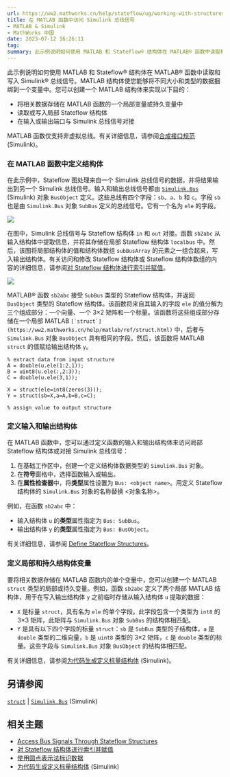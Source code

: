 ```yaml
---
url: https://ww2.mathworks.cn/help/stateflow/ug/working-with-structures-and-bus-signals-in-matlab-functions.html
title: 在 MATLAB 函数中访问 Simulink 总线信号
- MATLAB & Simulink
- MathWorks 中国
date: 2023-07-12 16:26:11
tag: 
summary: 此示例说明如何使用 MATLAB 和 Stateflow® 结构体在 MATLAB® 函数中读取和写入 Simulink® 总线信号。
---
```


此示例说明如何使用 MATLAB 和 Stateflow® 结构体在 MATLAB® 函数中读取和写入 Simulink® 总线信号。MATLAB 结构体使您能够将不同大小和类型的数据捆绑到一个变量中。您可以创建一个 MATLAB 结构体来实现以下目的：

- 将相关数据存储在 MATLAB 函数的一个局部变量或持久变量中
- 读取或写入局部 Stateflow 结构体
- 在输入或输出端口与 Simulink 总线信号对接

MATLAB 函数仅支持非虚拟总线。有关详细信息，请参阅[合成接口规范](https://ww2.mathworks.cn/help/simulink/ug/composite-signal-techniques.html) (Simulink)。

### 在 MATLAB 函数中定义结构体

在此示例中，Stateflow 图处理来自一个 Simulink 总线信号的数据，并将结果输出到另一个 Simulink 总线信号。输入和输出总线信号都由 [`Simulink.Bus`](https://ww2.mathworks.cn/help/simulink/slref/simulink.bus.html) (Simulink) 对象 `BusObject` 定义。这些总线有四个字段：`sb`、`a`、`b` 和 `c`。字段 `sb` 也是由 `Simulink.Bus` 对象 `SubBus` 定义的总线信号。它有一个名为 `ele` 的字段。

![](https://ww2.mathworks.cn/help/stateflow/ug/connectmatlabstructstosimulinkbusexample_01_zh_CN.png)

在图中，Simulink 总线信号与 Stateflow 结构体 `in` 和 `out` 对接。函数 `sb2abc` 从输入结构体中提取信息，并将其存储在局部 Stateflow 结构体 `localbus` 中。然后，该图将局部结构体的值和结构体数组 `subBusArray` 的元素之一组合起来，写入输出结构体。有关访问和修改 Stateflow 结构体或 Stateflow 结构体数组的内容的详细信息，请参阅[对 Stateflow 结构体进行索引并赋值](https://ww2.mathworks.cn/help/stateflow/ug/structure-operations.html)。

![](https://ww2.mathworks.cn/help/examples/stateflow/win64/ConnectMATLABStructsToSimulinkBusExample_02.png)

MATLAB® 函数 `sb2abc` 接受 `SubBus` 类型的 Stateflow 结构体，并返回 `BusObject` 类型的 Stateflow 结构体。该函数将来自其输入的字段 `ele` 的值分解为三个组成部分：一个向量、一个 3×2 矩阵和一个标量。该函数将这些组成部分存储在一个局部 MATLAB `` [`struct`](https://ww2.mathworks.cn/help/matlab/ref/struct.html) `` 中，后者与 `Simulink.Bus` 对象 `BusObject` 具有相同的字段。然后，该函数将 MATLAB `struct` 的值赋给输出结构体 `y`。

```
% extract data from input structure
A = double(u.ele(1:2,1));
B = uint8(u.ele(:,2:3));
C = double(u.ele(3,1));

X = struct(ele=int8(zeros(3)));
Y = struct(sb=X,a=A,b=B,c=C);

% assign value to output structure
```

### 定义输入和输出结构体

在 MATLAB 函数中，您可以通过定义函数的输入和输出结构体来访问局部 Stateflow 结构体或对接 Simulink 总线信号：

1.  在基础工作区中，创建一个定义结构体数据类型的 `Simulink.Bus` 对象。
2.  在**符号**窗格中，选择函数输入或输出。
3.  在**属性检查器**中，将**类型**属性设置为 `Bus: <object name>`。用定义 Stateflow 结构体的 `Simulink.Bus` 对象的名称替换 <对象名称>。

例如，在函数 `sb2abc` 中：

- 输入结构体 `u` 的**类型**属性指定为 `Bus: SubBus`。
- 输出结构体 `y` 的**类型**属性指定为 `Bus: BusObject`。

有关详细信息，请参阅 [Define Stateflow Structures](https://ww2.mathworks.cn/help/stateflow/ug/about-stateflow-structures.html#bquvi77)。

### 定义局部和持久结构体变量

要将相关数据存储在 MATLAB 函数内的单个变量中，您可以创建一个 MATLAB `struct` 类型的局部或持久变量。例如，函数 `sb2abc` 定义了两个局部 MATLAB 结构体，用于在写入输出结构体 `y` 之前临时存储从输入结构体 `u` 提取的数据：

- `X` 是标量 `struct`，具有名为 `ele` 的单个字段。此字段包含一个类型为 `int8` 的 3×3 矩阵，此矩阵与 `Simulink.Bus` 对象 `SubBus` 的结构体相匹配。
- `Y` 是具有以下四个字段的标量 `struct`：`sb` 是 `SubBus` 类型的子结构体，`a` 是 `double` 类型的二维向量，`b` 是 `uint8` 类型的 3×2 矩阵，`c` 是 `double` 类型的标量。这些字段与 `Simulink.Bus` 对象 `BusObject` 的结构体相匹配。

有关详细信息，请参阅[为代码生成定义标量结构体](https://ww2.mathworks.cn/help/simulink/ug/defining-scalar-structures-for-code-generation.html) (Simulink)。

## 另请参阅

[`struct`](https://ww2.mathworks.cn/help/matlab/ref/struct.html) | [`Simulink.Bus`](https://ww2.mathworks.cn/help/simulink/slref/simulink.bus.html) (Simulink)

## 相关主题

- [Access Bus Signals Through Stateflow Structures](https://ww2.mathworks.cn/help/stateflow/ug/about-stateflow-structures.html)
- [对 Stateflow 结构体进行索引并赋值](https://ww2.mathworks.cn/help/stateflow/ug/structure-operations.html)
- [使用圆点表示法标识数据](https://ww2.mathworks.cn/help/stateflow/ug/identify-data-using-dot-notation.html)
- [为代码生成定义标量结构体](https://ww2.mathworks.cn/help/simulink/ug/defining-scalar-structures-for-code-generation.html) (Simulink)
